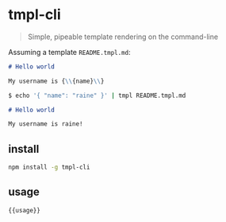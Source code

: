 # tmpl-cli

> Simple, pipeable template rendering on the command-line

Assuming a template `README.tmpl.md`:

```markdown
# Hello world

My username is {\\{name}\\}
```

```sh
$ echo '{ "name": "raine" }' | tmpl README.tmpl.md
```

```markdown
# Hello world

My username is raine!
```

## install

```sh
npm install -g tmpl-cli
```

## usage

```
{{usage}}
```
